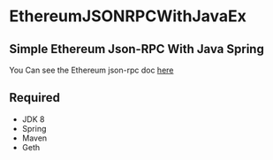 # EthereumJSONRPCWithJavaEx

## Simple Ethereum Json-RPC With Java Spring

You Can see the Ethereum json-rpc doc [here](https://github.com/ethereum/wiki/wiki/JSON-RPC)

## Required
- JDK 8
- Spring
- Maven
- Geth
